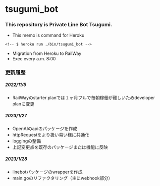# tsugumi_bot
### This repository is Private Line Bot Tsugumi.


- This memo is command for Heroku
```
<!-- $ heroku run ./bin/tsugumi_bot -->
```

- Migration from Heroku to RailWay
- Exec every a.m. 8:00

### 更新履歴
##### 2022/11/5
- RailWayのstarter planでは１ヶ月フルで毎朝稼働が難しいためdeveloper planに変更

##### 2023/1/27
- OpenAIのapiのパッケージを作成
- httpRequestをより扱い易い様に共通化
- loggingの整備
- 上記変更点を既存のパッケージまたは機能に反映

##### 2023/1/28
- linebotパッケージのwrapperを作成
- main.goのリファクタリング（主にwebhook部分）
